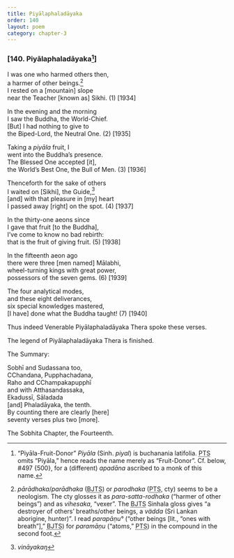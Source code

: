 ```yaml
---
title: Piyālaphaladāyaka
order: 140
layout: poem
category: chapter-3
---
```


### \[140. Piyālaphaladāyaka[^1]\]

I was one who harmed others then,  
a harmer of other beings.[^2]  
I rested on a \[mountain\] slope  
near the Teacher \[known as\] Sikhi. (1) \[1934\]

In the evening and the morning  
I saw the Buddha, the World-Chief.  
\[But\] I had nothing to give to  
the Biped-Lord, the Neutral One. (2) \[1935\]

Taking a *piyāla* fruit, I  
went into the Buddha’s presence.  
The Blessed One accepted \[it\],  
the World’s Best One, the Bull of Men. (3) \[1936\]

Thenceforth for the sake of others  
I waited on \[Sikhi\], the Guide,[^3]  
\[and\] with that pleasure in \[my\] heart  
I passed away \[right\] on the spot. (4) \[1937\]

In the thirty-one aeons since  
I gave that fruit \[to the Buddha\],  
I’ve come to know no bad rebirth:  
that is the fruit of giving fruit. (5) \[1938\]

In the fifteenth aeon ago  
there were three \[men named\] Mālabhi,  
wheel-turning kings with great power,  
possessors of the seven gems. (6) \[1939\]

The four analytical modes,  
and these eight deliverances,  
six special knowledges mastered,  
\[I have\] done what the Buddha taught! (7) \[1940\]

Thus indeed Venerable Piyālaphaladāyaka Thera spoke these verses.

The legend of Piyālaphaladāyaka Thera is finished.

The Summary:

Sobhī and Sudassana too,  
<span class="diacritics" data-state="on">C</span><span class="no-diacritics" data-state="off">Ch</span>andana, Pupphachadana,  
Raho and <span class="diacritics" data-state="on">C</span><span class="no-diacritics" data-state="off">Ch</span>ampakapupphī  
and with Atthasandassaka,  
Ekadussī, Sāladada  
\[and\] Phaladāyaka, the tenth.  
By counting there are clearly \[here\]  
seventy verses plus two \[more\].

The Sobhita Chapter, the Fourteenth.

[^1]: “Piyāla-Fruit-Donor” *Piyāla* (Sinh. *piyal*) is buchanania latifolia. <abbr title="Pali Text Society">PTS</abbr> omits “Piyāla,” hence reads the name merely as “Fruit-Donor”. Cf. below, \#497 {500}, for a (different) *apadāna* ascribed to a monk of this name.

[^2]: *pārādhaka*/*parādhaka* (<abbr title="Buddha Jayanthi Tripitaka Series">BJTS</abbr>) or *parodhaka* (<abbr title="Pali Text Society">PTS</abbr>, cty) seems to be a neologism. The cty glosses it as *para-satta-rodhaka* (“harmer of other beings”) and as *vihesaka*, “vexer”. The <abbr title="Buddha Jayanthi Tripitaka Series">BJTS</abbr> Sinhala gloss gives “a destroyer of others’ breaths/other beings, a *vädda* (Sri Lankan aborigine, hunter)”. I read *parapāṇu°* (“other beings \[lit., “ones with breath”\],” <abbr title="Buddha Jayanthi Tripitaka Series">BJTS</abbr>) for *paramāṇu* (“atoms,” <abbr title="Pali Text Society">PTS</abbr>) in the compound in the second foot.

[^3]: *vināyakaŋ*
